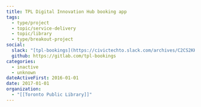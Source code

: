 ```yaml
---
title: TPL Digital Innovation Hub booking app
tags:
  - type/project
  - topic/service-delivery
  - topic/library
  - type/breakout-project
social:
  slack: "[tpl-bookings](https://civictechto.slack.com/archives/C2CS2KKS6)"
  github: https://gitlab.com/tpl-bookings
categories:
  - inactive
  - unknown
dateActiveFirst: 2016-01-01
date: 2017-01-01
organization:
  - "[[Toronto Public Library]]"
---
```

